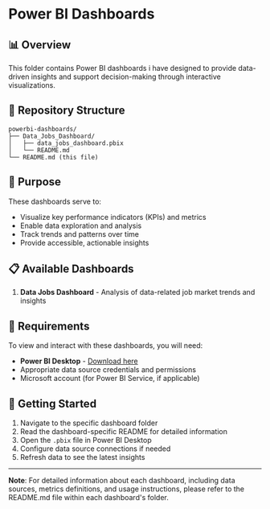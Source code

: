 # Power BI Dashboards

## 📊 Overview

This folder contains Power BI dashboards i have designed to provide data-driven insights and support decision-making through interactive visualizations.

## 📁 Repository Structure
```
powerbi-dashboards/
├── Data_Jobs_Dashboard/
│   ├── data_jobs_dashboard.pbix
│   └── README.md
└── README.md (this file)
```

## 🎯 Purpose

These dashboards serve to:
- Visualize key performance indicators (KPIs) and metrics
- Enable data exploration and analysis
- Track trends and patterns over time
- Provide accessible, actionable insights

## 📋 Available Dashboards

1. **Data Jobs Dashboard** - Analysis of data-related job market trends and insights

## 🔧 Requirements

To view and interact with these dashboards, you will need:
- **Power BI Desktop** - [Download here](https://powerbi.microsoft.com/desktop/)
- Appropriate data source credentials and permissions
- Microsoft account (for Power BI Service, if applicable)

## 📖 Getting Started

1. Navigate to the specific dashboard folder
2. Read the dashboard-specific README for detailed information
3. Open the `.pbix` file in Power BI Desktop
4. Configure data source connections if needed
5. Refresh data to see the latest insights

---

**Note**: For detailed information about each dashboard, including data sources, metrics definitions, and usage instructions, please refer to the README.md file within each dashboard's folder.